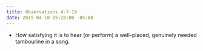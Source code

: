 ```yaml
---
title: Observations 4-7-19
date: 2019-04-10 15:28:00 -05:00
---
```


- How satisfying it is to hear (or perform) a well-placed, genuinely needed tambourine in a song.

